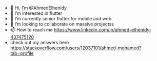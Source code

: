 - 👋 Hi, I’m @AhmedElhenidy
- 👀 I’m interested in flutter
- 🌱 I’m currently senior flutter for mobile and web
- 💞️ I’m looking to collaborate on massive projectss
- 📫 How to reach me https://www.linkedin.com/in/ahmed-elhenidy-437475120
- check out  my answers here https://stackoverflow.com/users/12037101/ahmed-mohamed?tab=profile

<!---
AhmedElhenidy/AhmedElhenidy is a ✨ special ✨ repository because its `README.md` (this file) appears on your GitHub profile.
You can click the Preview link to take a look at your changes.
--->
